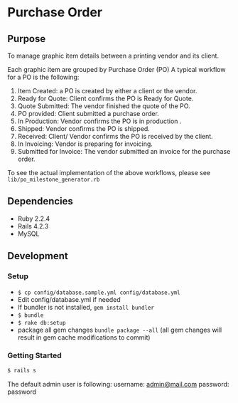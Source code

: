# Purchase Order

## Purpose

To manage graphic item details between a printing vendor and its client.

Each graphic item are grouped by Purchase Order (PO)
A typical workflow for a PO is the following:
1. Item Created: a PO is created by either a client or the vendor.
2. Ready for Quote: Client confirms the PO is Ready for Quote.
3. Quote Submitted: The vendor finished the quote of the PO.
4. PO provided: Client submitted a purchase order.
5. In Production: Vendor confirms the PO is in production .
6. Shipped: Vendor confirms the PO is shipped.
7. Received: Client/ Vendor confirms the PO is received by the client.
8. In Invoicing: Vendor is preparing for invoicing.
9. Submitted for Invoice: The vendor submitted an invoice for the purchase order.

To see the actual implementation of the above workflows, please see ```lib/po_milestone_generator.rb```

## Dependencies
- Ruby  2.2.4
- Rails 4.2.3
- MySQL

## Development

### Setup
- ```$ cp config/database.sample.yml config/database.yml```
- Edit config/database.yml if needed
- If bundler is not installed, ```gem install bundler```
- ```$ bundle```
- ```$ rake db:setup```
- package all gem changes ```bundle package --all``` (all gem changes will result in gem cache modifications to commit)

### Getting Started

```bash
$ rails s
```
The default admin user is following:
username: admin@mail.com
password: password



